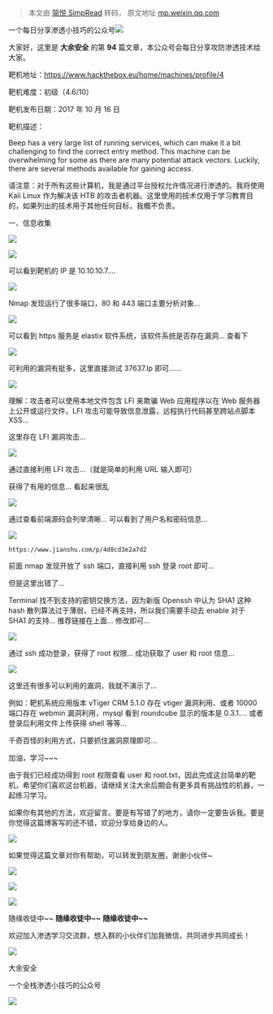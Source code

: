 > 本文由 [简悦 SimpRead](http://ksria.com/simpread/) 转码， 原文地址 [mp.weixin.qq.com](https://mp.weixin.qq.com/s/83XAA6yJu75gGvjdoMjEDQ)

一个每日分享渗透小技巧的公众号![](https://mmbiz.qpic.cn/mmbiz_png/O7dWXt4o5KPTQKiaXksbZia7PmHLPX2vnCWsznInTj3b9TFYtTDIYG6lDGJZYYSv72NsVWF24Kjlo4MT29tEOQSg/640?wx_fmt=png)

  

  

大家好，这里是 **大余安全** 的第 **94** 篇文章，本公众号会每日分享攻防渗透技术给大家。

靶机地址：https://www.hackthebox.eu/home/machines/profile/4

靶机难度：初级（4.6/10）

靶机发布日期：2017 年 10 月 16 日

靶机描述：

Beep has a very large list of running services, which can make it a bit challenging to find the correct entry method. This machine can be overwhelming for some as there are many potential attack vectors. Luckily, there are several methods available for gaining access.

请注意：对于所有这些计算机，我是通过平台授权允许情况进行渗透的。我将使用 Kali Linux 作为解决该 HTB 的攻击者机器。这里使用的技术仅用于学习教育目的，如果列出的技术用于其他任何目标，我概不负责。

一、信息收集

![](https://mmbiz.qpic.cn/mmbiz_png/Rs43JcQMG15gQCkPJecqeZhHEYZSpnU4CtpugwowtibgcCJWF5xRByEzISmkYebj0iarlAL5XGEL0kb5kfq6r94A/640?wx_fmt=png)

![](https://mmbiz.qpic.cn/mmbiz_png/O7dWXt4o5KM2dgwuzs0iaPaMvv8kapljDgCvEnq3Qj3cUJqh96vvWRyEFQsPE3gH4A1PViaUSWqMn2rgfibGAeQmg/640?wx_fmt=png)

可以看到靶机的 IP 是 10.10.10.7....

![](https://mmbiz.qpic.cn/mmbiz_png/O7dWXt4o5KM2dgwuzs0iaPaMvv8kapljDV7t3PZgDttoZuLEVJoQqAialZ09x4ZHtBg0GfPE0iaQdKgL5c2zzia54A/640?wx_fmt=png)

Nmap 发现运行了很多端口，80 和 443 端口主要分析对象...

![](https://mmbiz.qpic.cn/mmbiz_png/O7dWXt4o5KM2dgwuzs0iaPaMvv8kapljD253BtsfBzImQ6xvsl4Gn54z063RwPoHcWzaKgBAbFLCxXZfhRrrkzQ/640?wx_fmt=png)

可以看到 https 服务是 elastix 软件系统，该软件系统是否存在漏洞... 查看下

![](https://mmbiz.qpic.cn/mmbiz_png/O7dWXt4o5KM2dgwuzs0iaPaMvv8kapljD0WBtphTEZJcW9d9aFU57wU93UI8lm9cVu6fhiakY4Jy2ic4vvWfehAmA/640?wx_fmt=png)

可利用的漏洞有挺多，这里直接测试 37637.lp 即可......

![](https://mmbiz.qpic.cn/mmbiz_png/O7dWXt4o5KM2dgwuzs0iaPaMvv8kapljDvvv3sD3WdkoF3I7u8URzfKkIuWyxrdqZVicb6OR7VtwHm9RbmicCbalw/640?wx_fmt=png)

理解：攻击者可以使用本地文件包含 LFI 来欺骗 Web 应用程序以在 Web 服务器上公开或运行文件，LFI 攻击可能导致信息泄露，远程执行代码甚至跨站点脚本 XSS...

这里存在 LFI 漏洞攻击...

![](https://mmbiz.qpic.cn/mmbiz_png/O7dWXt4o5KM2dgwuzs0iaPaMvv8kapljD5sFh9ZSNZXbYsWsUGteZq9viaO2v6SJfQ89lEF133B8dvtKicOV54F1w/640?wx_fmt=png)

通过直接利用 LFI 攻击...（就是简单的利用 URL 输入即可）

获得了有用的信息... 看起来很乱

![](https://mmbiz.qpic.cn/mmbiz_png/O7dWXt4o5KM2dgwuzs0iaPaMvv8kapljDFJCHH9SWQa5cusFDuBC4ygKiaoQxibK9Bgz7rHSG75UGicUlPSTqamG0Q/640?wx_fmt=png)

通过查看前端源码会列举清晰... 可以看到了用户名和密码信息...

![](https://mmbiz.qpic.cn/mmbiz_png/O7dWXt4o5KM2dgwuzs0iaPaMvv8kapljDacIj5f6wI0aHEuibIiaPSqia8JvibVeHluH71mibwI64olHaxicThj7HlEpw/640?wx_fmt=png)

```
https://www.jianshu.com/p/4d8cd3e2a7d2
```

前面 nmap 发现开放了 ssh 端口，直接利用 ssh 登录 root 即可...

但是这里出错了...

Terminal 找不到支持的密钥交换方法，因为新版 Openssh 中认为 SHA1 这种 hash 散列算法过于薄弱，已经不再支持，所以我们需要手动去 enable 对于 SHA1 的支持... 推荐链接在上面... 修改即可...

![](https://mmbiz.qpic.cn/mmbiz_png/O7dWXt4o5KM2dgwuzs0iaPaMvv8kapljDQ6ro1DAAXxu1lXYcXiathSc1LvricgNice2zlu2Sf6LIDpa1YDf8SmpWA/640?wx_fmt=png)

通过 ssh 成功登录，获得了 root 权限... 成功获取了 user 和 root 信息...

![](https://mmbiz.qpic.cn/mmbiz_png/Zo04aoPGhhftaGG0yuEeaxw97HRiaFa8WJW7libBkFeicrPny8KnvKmeezoNnqicGdpWHkOm3eGAIXwGohqRuZ6S6Q/640?wx_fmt=png)

这里还有很多可以利用的漏洞，我就不演示了...

例如：靶机系统应用版本 vTiger CRM 5.1.0 存在 vtiger 漏洞利用、或者 10000 端口存在 webmin 漏洞利用，mysql 看到 roundcube 显示的版本是 0.3.1.... 或者登录后利用文件上传获得 shell 等等...

千奇百怪的利用方式，只要抓住漏洞原理即可...

加油，学习~~~

由于我们已经成功得到 root 权限查看 user 和 root.txt，因此完成这台简单的靶机，希望你们喜欢这台机器，请继续关注大余后期会有更多具有挑战性的机器，一起练习学习。

如果你有其他的方法，欢迎留言。要是有写错了的地方，请你一定要告诉我。要是你觉得这篇博客写的还不错，欢迎分享给身边的人。

![](https://mmbiz.qpic.cn/mmbiz_png/py7L4cx8wYvBYkElUsqDz94g2u3uiaKibfK2IkLjMkEBKezINP2n0PyX4GwcXC1vl0K8KWnITP6HhjIuhyUBIXbA/640?wx_fmt=png)

如果觉得这篇文章对你有帮助，可以转发到朋友圈，谢谢小伙伴~

![](https://mmbiz.qpic.cn/mmbiz_png/c5xrRn4430AnqkfAJc38Vpnc5XiaADLTjiciciaibYU4EHw3Nuh7YMtuB0hz3sb8Em9iatt5skAsibuuysPLdLY5LtWOw/640?wx_fmt=png)

![](https://mmbiz.qpic.cn/mmbiz_png/p3lIbvldZiabdI5iaCb3icRhtygUuo2sp6Hcdq0ANlpy5W3gL628uq032jsoVnGnl6HdGrgDXjfazFtkp6IInibDdQ/640?wx_fmt=png)

![](https://mmbiz.qpic.cn/mmbiz_png/O7dWXt4o5KPqjaFWwyrrhiciahSpOibxqKvSIFX0iaPcG00CjYIwQDwIDeIicmFMlOVNyhWYVSE8pJK566UK3YOUNWQ/640?wx_fmt=png)

随缘收徒中~~ **随缘收徒中~~** **随缘收徒中~~**

欢迎加入渗透学习交流群，想入群的小伙伴们加我微信，共同进步共同成长！

![](https://mmbiz.qpic.cn/mmbiz_png/ndicuTO22p6ibN1yF91ZicoggaJJZX3vQ77Vhx81O5GRyfuQoBRjpaUyLOErsSo8PwNYlT1XzZ6fbwQuXBRKf4j3Q/640?wx_fmt=png)  

大余安全

一个全栈渗透小技巧的公众号

![](https://mmbiz.qpic.cn/mmbiz_png/O7dWXt4o5KPTQKiaXksbZia7PmHLPX2vnCSsnsc7MHh257oYRic1MOT8qibABNUEnTq9DUL7QBwnS52EheJf4m8iaTQ/640?wx_fmt=png)